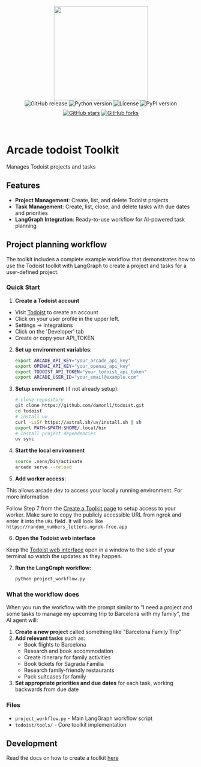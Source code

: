 <div style="display: flex; justify-content: center; align-items: center;">
  <img
    src="https://docs.arcade.dev/images/logo/arcade-logo.png"
    style="width: 250px;"
  >
</div>

<div style="display: flex; justify-content: center; align-items: center; margin-bottom: 8px;">
  <img src="https://img.shields.io/github/v/release/damonll/todoist" alt="GitHub release" style="margin: 0 2px;">
  <img src="https://img.shields.io/badge/python-3.10+-blue.svg" alt="Python version" style="margin: 0 2px;">
  <img src="https://img.shields.io/badge/license-MIT-green.svg" alt="License" style="margin: 0 2px;">
  <img src="https://img.shields.io/pypi/v/todoist" alt="PyPI version" style="margin: 0 2px;">
</div>
<div style="display: flex; justify-content: center; align-items: center;">
  <a href="https://github.com/damonll/todoist" target="_blank">
    <img src="https://img.shields.io/github/stars/damonll/todoist" alt="GitHub stars" style="margin: 0 2px;">
  </a>
  <a href="https://github.com/damonll/todoist/fork" target="_blank">
    <img src="https://img.shields.io/github/forks/damonll/todoist" alt="GitHub forks" style="margin: 0 2px;">
  </a>
</div>


<br>
<br>

# Arcade todoist Toolkit

Manages Todoist projects and tasks

## Features

- **Project Management**: Create, list, and delete Todoist projects
- **Task Management**: Create, list, close, and delete tasks with due dates and priorities
- **LangGraph Integration**: Ready-to-use workflow for AI-powered task planning

## Project planning workflow

The toolkit includes a complete example workflow that demonstrates how to use the Todoist toolkit with LangGraph to create a project and tasks for a user-defined project.

### Quick Start

1. **Create a Todoist account**
  - Visit [Todoist](https://app.todoist.com/auth/signup) to create an account
  - Click on your user profile in the upper left.
  - Settings -> Integrations
  - Click on the 'Developer' tab
  - Create or copy your API_TOKEN

2. **Set up environment variables**:
   ```sh
   export ARCADE_API_KEY="your_arcade_api_key"
   export OPENAI_API_KEY="your_openai_api_key"
   export TODOIST_API_TOKEN="your_todoist_api_token"
   export ARCADE_USER_ID="your_email@example.com"
   ```

3. **Setup environment** (if not already setup):
    ```sh
    # clone repository
    git clone https://github.com/damonll/todoist.git
    cd todoist
    # install uv
    curl -LsSf https://astral.sh/uv/install.sh | sh
    export PATH=$PATH:$HOME/.local/bin
    # Install project dependencies
    uv sync

4. **Start the local environment**

    ```sh
    source .venv/bin/activate
    arcade serve --reload
    ```

5. **Add worker access**:

This allows arcade.dev to access your locally running environment. For more information

Follow Step 7 from the [Create a Toolkit page](https://docs.arcade.dev/home/build-tools/create-a-toolkit) to setup access to your worker. Make sure to copy the publicly accessible URL from ngrok and enter it into the `URL` field. It will look like `https://random_numbers_letters.ngrok-free.app`

6. **Open the Todoist web interface**

Keep the [Todoist web interface](https://app.todoist.com/app/inbox) open in a window to the side of your terminal so watch the updates as they happen.

7. **Run the LangGraph workflow**:
   ```sh
   python project_workflow.py
   ```


### What the workflow does

When you run the workflow with the prompt similar to "I need a project and some tasks to manage my upcoming trip to Barcelona with my family", the AI agent will:

1. **Create a new project** called something like "Barcelona Family Trip"
2. **Add relevant tasks** such as:
   - Book flights to Barcelona
   - Research and book accommodation
   - Create itinerary for family activities
   - Book tickets for Sagrada Familia
   - Research family-friendly restaurants
   - Pack suitcases for family
3. **Set appropriate priorities and due dates** for each task, working backwards from due date

### Files

- `project_workflow.py` - Main LangGraph workflow script
- `todoist/tools/` - Core toolkit implementation

## Development

Read the docs on how to create a toolkit [here](https://docs.arcade.dev/home/build-tools/create-a-toolkit)